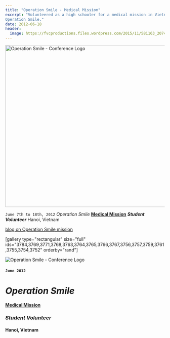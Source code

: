 ```yaml
---
title: "Operation Smile - Medical Mission"
excerpt: "Volunteered as a high schooler for a medical mission in Vietnam through
Operation Smile."
date: 2012-06-18
header:
  image: https://fvcproductions.files.wordpress.com/2015/11/581163_207413282713894_160438369_n.jpg
---
```


<img class="size-full wp-image-3177" src="https://fvcproductions.files.wordpress.com/2015/11/conferencelogos-002-copy.png" alt="Operation Smile - Conference Logo" width="512" height="512" />

<code>June 7th to 18th, 2012</code>
<em>Operation Smile</em>
<strong><a title="ISLC" href="https://studentprograms.operationsmile.org/events/mission-training-workshop/" target="_blank">Medical Mission</a></strong>
<strong><em>Student Volunteer</em></strong>
Hanoi, Vietnam

<a href="https://operationsmilevietnam2012.blogspot.com/" target="_blank">blog on Operation Smile mission</a>

[gallery type="rectangular" size="full" ids="3784,3769,3771,3768,3763,3764,3765,3766,3767,3756,3757,3759,3761,3755,3754,3752" orderby="rand"]

![Operation Smile - Conference Logo](https://fvcproductions.files.wordpress.com/2015/11/conferencelogos-002-copy.png)

#### `June 2012`

*Operation Smile*
=================

**[Medical Mission](https://studentprograms.operationsmile.org/events/mission-training-workshop/ "ISLC")**

### ***Student Volunteer***

#### Hanoi, Vietnam
